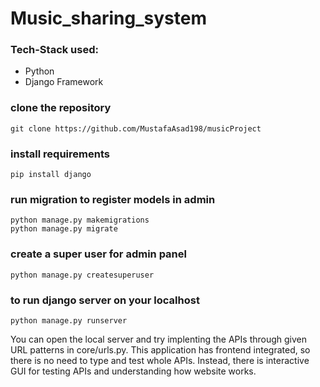 # Music_sharing_system

### Tech-Stack used:
* Python
* Django Framework

### clone the repository

```
git clone https://github.com/MustafaAsad198/musicProject
```

### install requirements

```
pip install django
```

### run migration to register models in admin
```
python manage.py makemigrations
python manage.py migrate
```

### create a super user for admin panel
```
python manage.py createsuperuser
```

### to run django server on your localhost
```
python manage.py runserver
```

You can open the local server and try implenting the APIs through given URL patterns in core/urls.py.
This application has frontend integrated, so there is no need to type and test whole APIs. Instead, there is interactive GUI for testing APIs and understanding how website works.
